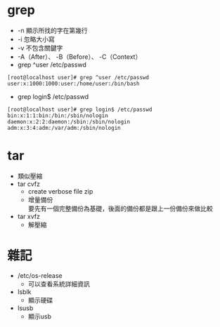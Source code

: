 # grep
* -n 顯示所找的字在第幾行
* -i 忽略大小寫
* -v 不包含關鍵字
* -A（After）、 -B（Before）、 -C（Context）
* grep ^user /etc/passwd
```
[root@localhost user]# grep ^user /etc/passwd
user:x:1000:1000:user:/home/user:/bin/bash
```
* grep login$ /etc/passwd
```
[root@localhost user]# grep login$ /etc/passwd
bin:x:1:1:bin:/bin:/sbin/nologin
daemon:x:2:2:daemon:/sbin:/sbin/nologin
adm:x:3:4:adm:/var/adm:/sbin/nologin
```

# tar
  * 類似壓縮
  * tar cvfz
    * create verbose file zip
    * 增量備份    
    要先有一個完整備份為基礎，後面的備份都是跟上一份備份來做比較
  * tar xvfz
    * 解壓縮
# 雜記
* /etc/os-release
  * 可以查看系統詳細資訊
* lsblk
  * 顯示硬碟
* lsusb
  * 顯示usb
